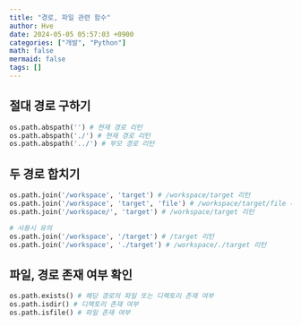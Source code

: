 ```yaml
---
title: "경로, 파일 관련 함수"
author: Hve
date: 2024-05-05 05:57:03 +0900
categories: ["개발", "Python"]
math: false
mermaid: false
tags: []
---
```


## 절대 경로 구하기

```python
os.path.abspath('') # 현재 경로 리턴
os.path.abspath('./') # 현재 경로 리턴
os.path.abspath('../') # 부모 경로 리턴
```

## 두 경로 합치기

```python
os.path.join('/workspace', 'target') # /workspace/target 리턴
os.path.join('/workspace', 'target', 'file') # /workspace/target/file 리턴
os.path.join('/workspace/', 'target') # /workspace/target 리턴

# 사용시 유의
os.path.join('/workspace', '/target') # /target 리턴
os.path.join('/workspace', './target') # /workspace/./target 리턴
```

## 파일, 경로 존재 여부 확인

```python
os.path.exists() # 해당 경로의 파일 또는 디렉토리 존재 여부
os.path.isdir() # 디렉토리 존재 여부
os.path.isfile() # 파일 존재 여부
```

